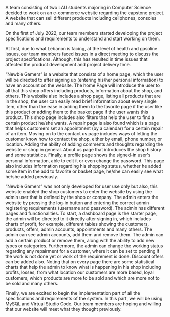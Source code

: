 A team consisting of two LAU students majoring in Computer Science decided to work on an e-commerce website regarding the capstone project. A website that can sell different products including cellphones, consoles and many others.

On the first of July 2022, our team members started developing the project specifications and requirements to understand and start working on them.

At first, due to what Lebanon is facing, at the level of health and gasoline issues, our team members faced issues in a direct meeting to discuss the project specifications. Although, this has resulted in time issues that affected the product development and project delivery time.

“Newbie Gamers” is a website that consists of a home page, which the user will be directed to after signing up (entering his/her personal information) to have an account on the website. The home Page will introduce the user to all that this shop offers including products, information about the shop, and others. This website also includes a shop page, listing all products that are in the shop, the user can easily read brief information about every single item, other than the ease in adding them to the favorite page if the user like this product or adding them to the basket page if the user wants this product. This shop page includes also filters that help the user to find a certain product he/she wants. A repair page is also found which is a page that helps customers set an appointment (by a calendar) for a certain repair of an item. Moving on to the contact us page includes ways of letting the customer know how to contact the shop, either by email, phone number, or location. Adding the ability of adding comments and thoughts regarding the website or shop in general. About us page that introduces the shop history and some statistics. Finally, a profile page shows the signed-in user's personal information, able to edit it or even change the password. This page also includes information regarding his shopping status, whether he added some item in the add to favorite or basket page, he/she can easily see what he/she added previously.

“Newbie Gamers” was not only developed for user use only but also, this website enabled the shop customers to enter the website by using the admin user that is defined by the shop or company. The admin enters the website by pressing the log-in button and entering the correct admin registering requirements (username and password). The admin has different pages and functionalities. To start, a dashboard page is the starter page, the admin will be directed to it directly after signing in, which includes charts of profit, for example, different tables showing the customers, products, offers, admin accounts, appointments and many others. The admin can see admin accounts, add them and remove them. The admin can add a certain product or remove them, along with the ability to add new types or categories. Furthermore, the admin can change the working status regarding any repairment for a customer, where it can be set to pending if the work is not done yet or work of the requirement is done. Discount offers can be added also. Noting that on every page there are some statistical charts that help the admin to know what is happening in his shop including profits, losses, from what location our customers are more based, loyal customers, which products are more to be sold and which are more not to be sold and many others.

Finally, we are excited to begin the implementation part of all the specifications and requirements of the system. In this part, we will be using MySQL and Virtual Studio Code. Our team members are hoping and willing that our website will meet what they thought previously.
